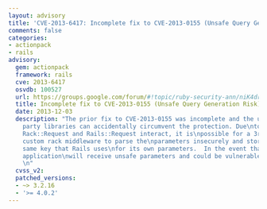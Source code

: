 ```yaml
---
layout: advisory
title: 'CVE-2013-6417: Incomplete fix to CVE-2013-0155 (Unsafe Query Generation Risk)'
comments: false
categories:
- actionpack
- rails
advisory:
  gem: actionpack
  framework: rails
  cve: 2013-6417
  osvdb: 100527
  url: https://groups.google.com/forum/#!topic/ruby-security-ann/niK4drpSHT4
  title: Incomplete fix to CVE-2013-0155 (Unsafe Query Generation Risk)
  date: 2013-12-03
  description: "The prior fix to CVE-2013-0155 was incomplete and the use of common\n3rd
    party libraries can accidentally circumvent the protection. Due\nto the way that
    Rack::Request and Rails::Request interact, it is\npossible for a 3rd party or
    custom rack middleware to parse the\nparameters insecurely and store them in the
    same key that Rails uses\nfor its own parameters.  In the event that happens the
    application\nwill receive unsafe parameters and could be vulnerable to the earlier\nvulnerability.
    \n"
  cvss_v2: 
  patched_versions:
  - ~> 3.2.16
  - '>= 4.0.2'
---
```


